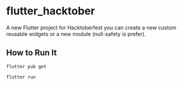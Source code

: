 # flutter_hacktober

A new Flutter project for Hacktoberfest you can create a new custom reusable widgets or a new module (null-safety is prefer).

## How to Run It

`flutter pub get`

`flutter run`
